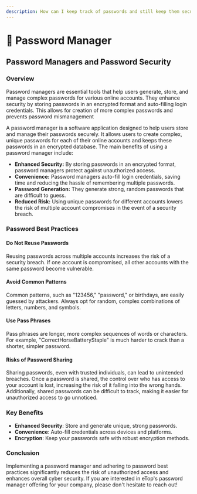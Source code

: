 ```yaml
---
description: How can I keep track of passwords and still keep them secure?
---
```


# 🧾 Password Manager

## Password Managers and Password Security

### Overview

Password managers are essential tools that help users generate, store, and manage complex passwords for various online accounts. They enhance security by storing passwords in an encrypted format and auto-filling login credentials. This allows for creation of more complex passwords and prevents password mismanagement

A password manager is a software application designed to help users store and manage their passwords securely. It allows users to create complex, unique passwords for each of their online accounts and keeps these passwords in an encrypted database. The main benefits of using a password manager include:

* **Enhanced Security:** By storing passwords in an encrypted format, password managers protect against unauthorized access.
* **Convenience:** Password managers auto-fill login credentials, saving time and reducing the hassle of remembering multiple passwords.
* **Password Generation:** They generate strong, random passwords that are difficult to guess.
* **Reduced Risk:** Using unique passwords for different accounts lowers the risk of multiple account compromises in the event of a security breach.

### Password Best Practices

#### Do Not Reuse Passwords

Reusing passwords across multiple accounts increases the risk of a security breach. If one account is compromised, all other accounts with the same password become vulnerable.

#### Avoid Common Patterns

Common patterns, such as "123456," "password," or birthdays, are easily guessed by attackers. Always opt for random, complex combinations of letters, numbers, and symbols.

#### Use Pass Phrases

Pass phrases are longer, more complex sequences of words or characters. For example, "CorrectHorseBatteryStaple" is much harder to crack than a shorter, simpler password.

#### Risks of Password Sharing

Sharing passwords, even with trusted individuals, can lead to unintended breaches. Once a password is shared, the control over who has access to your account is lost, increasing the risk of it falling into the wrong hands. Additionally, shared passwords can be difficult to track, making it easier for unauthorized access to go unnoticed.

### Key Benefits

* **Enhanced Security**: Store and generate unique, strong passwords.
* **Convenience**: Auto-fill credentials across devices and platforms.
* **Encryption**: Keep your passwords safe with robust encryption methods.

### Conclusion

Implementing a password manager and adhering to password best practices significantly reduces the risk of unauthorized access and enhances overall cyber security. If you are interested in eTop's password manager offering for your company, please don't hesitate to reach out!
